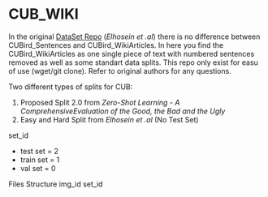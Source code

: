 # CUB_WIKI

In the original [DataSet Repo](https://github.com/EthanZhu90/ZSL_PP_CVPR17)  (_Elhosein et .al_) there is no difference between CUBird_Sentences and CUBird_WikiArticles. In here you find the CUBird_WikiArticles as one single piece of text with numbered sentences removed as well as some standart data splits. This repo only exist for easu of use (wget/git clone). Refer to original authors for any questions.

Two different types of splits for CUB:
 1. Proposed Split 2.0 from _Zero-Shot Learning - A ComprehensiveEvaluation of the Good, the Bad and the Ugly_ 
 2. Easy and Hard Split from _Elhosein et .al_ (No Test Set)

set_id

* test set = 2
* train set = 1
* val set = 0

Files Structure
    img_id   set_id 


